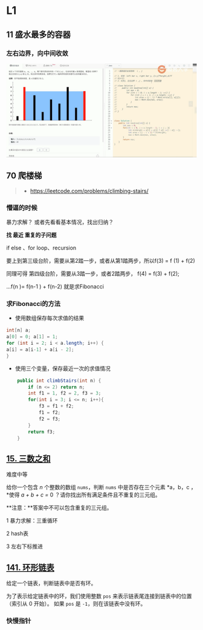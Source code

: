 # L1

## 11 盛水最多的容器

### 左右边界，向中间收敛



![image-20200810224608539](asserts/%E9%A2%98%E7%9B%AE/image-20200810224608539.png)



## 70 爬楼梯

> - https://leetcode.com/problems/climbing-stairs/

### 懵逼的时候

暴力求解？ 或者先看看基本情况，找出归纳？

**找 最近 重复的子问题**

if else 、for loop、recursion

要上到第三级台阶，需要从第2踏一步，或者从第1踏两步，所以f(3) = f (1) + f(2)

同理可得 第四级台阶，需要从3踏一步，或者2踏两步， f(4) = f(3) + f(2);

...f(n )= f(n-1 ) + f(n-2)  就是求Fibonacci

### 求Fibonacci的方法

- 使用数组保存每次求值的结果

```java
int[n] a;
a[0] = 0; a[1] = 1;
for (int i = 2; i < a.length; i++) {
a[i] = a[i-1] + a[i - 2];
}

```



- 使用三个变量，保存最近一次的求值情况

```java
    public int climbStairs(int n) {
        if (n <= 2) return n;
        int f1 = 1, f2 = 2, f3 = 3;
        for(int i = 3; i <= n; i++){
            f3 = f1 + f2;
            f1 = f2;
            f2 = f3;
        }
        return f3;
    }
```

## [15. 三数之和](https://leetcode-cn.com/problems/3sum/)

难度中等

给你一个包含 *n* 个整数的数组 `nums`，判断 `nums` 中是否存在三个元素 *a，b，c ，*使得 *a + b + c =* 0 ？请你找出所有满足条件且不重复的三元组。

**注意：**答案中不可以包含重复的三元组。

1 暴力求解：三重循环

2 hash表

3 左右下标推进



## [141. 环形链表](https://leetcode-cn.com/problems/linked-list-cycle/)



给定一个链表，判断链表中是否有环。

为了表示给定链表中的环，我们使用整数 `pos` 来表示链表尾连接到链表中的位置（索引从 0 开始）。 如果 `pos` 是 `-1`，则在该链表中没有环。

### 快慢指针